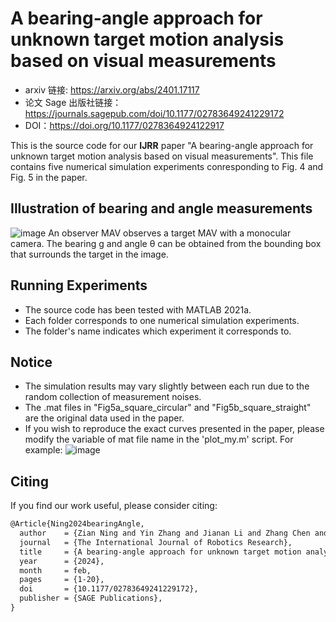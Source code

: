 # A bearing-angle approach for unknown target motion analysis based on visual measurements

- arxiv 链接: https://arxiv.org/abs/2401.17117
- 论文 Sage 出版社链接：https://journals.sagepub.com/doi/10.1177/02783649241229172
- DOI：https://doi.org/10.1177/0278364924122917


This is the source code for our **IJRR** paper "A bearing-angle approach for unknown target motion analysis based on visual measurements". This file contains five numerical simulation experiments conresponding to Fig. 4 and Fig. 5 in the paper.


## Illustration of bearing and angle measurements
![image](https://github.com/ningzian/Bearing-angle/assets/19403501/aae88b28-0472-4be7-8e4e-35aa3d4683c0)
An observer MAV observes a target MAV with a monocular camera. The bearing g and angle θ can be obtained from the bounding box that surrounds the target in the image.

## Running Experiments
- The source code has been tested with MATLAB 2021a.
- Each folder corresponds to one numerical simulation experiments.
- The folder's name indicates which experiment it corresponds to.

## Notice
- The simulation results may vary slightly between each run due to the random collection of measurement noises.
- The .mat files in "Fig5a_square_circular" and "Fig5b_square_straight" are the original data used in the paper.
- If you wish to reproduce the exact curves presented in the paper, please modify the variable of mat file name in the 'plot_my.m' script. For example:
![image](https://github.com/ningzian/Bearing-angle/assets/19403501/c5c8bdda-44e9-4a8d-aa74-80060ffc7b69)

## Citing
If you find our work useful, please consider citing:
```latex
@Article{Ning2024bearingAngle,
  author    = {Zian Ning and Yin Zhang and Jianan Li and Zhang Chen and Shiyu Zhao},
  journal   = {The International Journal of Robotics Research},
  title     = {A bearing-angle approach for unknown target motion analysis based on visual measurements},
  year      = {2024},
  month     = feb,
  pages     = {1-20},
  doi       = {10.1177/02783649241229172},
  publisher = {SAGE Publications},
}
```
